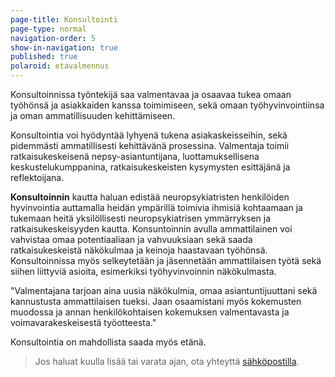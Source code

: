 ```yaml
---
page-title: Konsultointi
page-type: normal
navigation-order: 5
show-in-navigation: true
published: true
polaroid: etavalmennus
---
```

Konsultoinnissa työntekijä saa valmentavaa ja osaavaa tukea omaan työhönsä ja asiakkaiden kanssa toimimiseen, sekä omaan työhyvinvointiinsa ja oman ammatillisuuden kehittämiseen. 

Konsultointia voi hyödyntää lyhyenä tukena asiakaskeisseihin, sekä pidemmästi ammatillisesti kehittävänä prosessina. Valmentaja toimii ratkaisukeskeisenä nepsy-asiantuntijana, luottamuksellisena keskustelukumppanina, ratkaisukeskeisten kysymysten esittäjänä ja reflektoijana.

**Konsultoinnin** kautta haluan edistää neuropsykiatristen henkilöiden hyvinvointia auttamalla heidän ympärillä toimivia ihmisiä kohtaamaan ja tukemaan heitä yksilöllisesti neuropsykiatrisen ymmärryksen ja ratkaisukeskeisyyden kautta. Konsuntoinnin avulla ammattilainen voi vahvistaa omaa potentiaaliaan ja vahvuuksiaan sekä saada ratkaisukeskeistä näkökulmaa ja keinoja haastavaan työhönsä. Konsultoinnissa myös selkeytetään ja jäsennetään ammattilaisen työtä sekä siihen liittyviä asioita, esimerkiksi työhyvinvoinnin näkökulmasta.

"Valmentajana tarjoan aina uusia näkökulmia, omaa asiantuntijuuttani sekä kannustusta ammattilaisen tueksi. Jaan osaamistani myös kokemusten muodossa ja annan henkilökohtaisen kokemuksen valmentavasta ja voimavarakeskeisestä työotteesta."

Konsultointia on mahdollista saada myös etänä.

> Jos haluat kuulla lisää tai varata ajan, ota yhteyttä [sähköpostilla](/ota-yhteytta).
